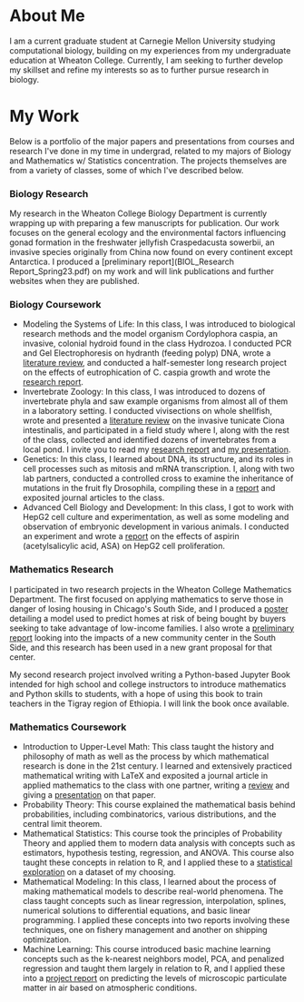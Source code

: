 # About Me
I am a current graduate student at Carnegie Mellon University studying computational biology, building on my experiences from my undergraduate education at Wheaton College. Currently, I am seeking to further develop my skillset and refine my interests so as to further pursue research in biology.

# My Work
Below is a portfolio of the major papers and presentations from courses and research I've done in my time in undergrad, related to my majors of Biology and Mathematics w/ Statistics concentration. The projects themselves are from a variety of classes, some of which I've described below.

### Biology Research
My research in the Wheaton College Biology Department is currently wrapping up with preparing a few manuscripts for publication. Our work focuses on the general ecology and the environmental factors influencing gonad formation in the freshwater jellyfish Craspedacusta sowerbii, an invasive species originally from China now found on every continent except Antarctica. I produced a [preliminary report](BIOL_Research Report_Spring23.pdf) on my work and will link publications and further websites when they are published.

### Biology Coursework
* Modeling the Systems of Life: In this class, I was introduced to biological research methods and the model organism Cordylophora caspia, an invasive, colonial hydroid found in the class Hydrozoa. I conducted PCR and Gel Electrophoresis on hydranth (feeding polyp) DNA, wrote a [literature review](biol252_literature_review.pdf), and conducted a half-semester long research project on the effects of eutrophication of C. caspia growth and wrote the [research report](biol252_research_paper.pdf).
* Invertebrate Zoology: In this class, I was introduced to dozens of invertebrate phyla and saw example organisms from almost all of them in a laboratory setting. I conducted vivisections on whole shellfish, wrote and presented a [literature review](biol335_review_paper.docx) on the invasive tunicate Ciona intestinalis, and participated in a field study where I, along with the rest of the class, collected and identified dozens of invertebrates from a local pond. I invite you to read my [research report](biol335_review_paper.pdf) and [my presentation](biol_335_topic_presentation.pdf).
* Genetics: In this class, I learned about DNA, its structure, and its roles in cell processes such as mitosis and mRNA transcription. I, along with two lab partners, conducted a controlled cross to examine the inheritance of mutations in the fruit fly Drosophila, compiling these in a [report](biol356_report.pdf) and exposited journal articles to the class.
* Advanced Cell Biology and Development: In this class, I got to work with HepG2 cell culture and experimentation, as well as some modeling and observation of embryonic development in various animals. I conducted an experiment and wrote a [report](biol335_cellreport.pdf) on the effects of aspirin (acetylsalicylic acid, ASA) on HepG2 cell proliferation.

### Mathematics Research
I participated in two research projects in the Wheaton College Mathematics Department. The first focused on applying mathematics to serve those in danger of losing housing in Chicago's South Side, and I produced a [poster](research_poster.pdf) detailing a model used to predict homes at risk of being bought by buyers seeking to take advantage of low-income families. I also wrote a [preliminary report](research_commcenter_impacts.html) looking into the impacts of a new community center in the South Side, and this research has been used in a new grant proposal for that center. 

My second research project involved writing a Python-based Jupyter Book intended for high school and college instructors to introduce mathematics and Python skills to students, with a hope of using this book to train teachers in the Tigray region of Ethiopia. I will link the book once available.

### Mathematics Coursework
* Introduction to Upper-Level Math: This class taught the history and philosophy of math as well as the process by which mathematical research is done in the 21st century. I learned and extensively practiced mathematical writing with LaTeX and exposited a journal article in applied mathematics to the class with one partner, writing a [review](math301_expository_review.pdf) and giving a [presentation](math301_expository_presentation.pdf) on that paper.
* Probability Theory: This course explained the mathematical basis behind probabilities, including combinatorics, various distributions, and the central limit theorem. 
* Mathematical Statistics: This course took the principles of Probability Theory and applied them to modern data analysis with concepts such as estimators, hypothesis testing, regression, and ANOVA. This course also taught these concepts in relation to R, and I applied these to a [statistical exploration](math463_statistical_analysis_project.html) on a dataset of my choosing. 
* Mathematical Modeling: In this class, I learned about the process of making mathematical models to describe real-world phenomena. The class taught concepts such as linear regression, interpolation, splines, numerical solutions to differential equations, and basic linear programming. I applied these concepts into two reports involving these techniques, one on fishery management and another on shipping optimization. 
* Machine Learning: This course introduced basic machine learning concepts such as the k-nearest neighbors model, PCA, and penalized regression and taught them largely in relation to R, and I applied these into a [project report](math386_machinelearning_model.html) on predicting the levels of microscopic particulate matter in air based on atmospheric conditions. 
